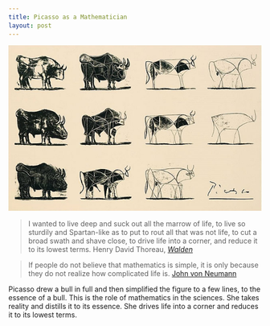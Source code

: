 ```yaml
---
title: Picasso as a Mathematician
layout: post
---
```


![](/img/picasso-and-the-bull.jpg)

>  I wanted to live deep and suck out all the marrow of life, to live so sturdily and Spartan-like as to put to rout all that was not life, to cut a broad swath and shave close, to drive life into a corner, and reduce it to its lowest terms.
<span id="quote-attribute">Henry David Thoreau, <a href="http://thoreau.eserver.org/walden02.html"><em>Walden</em></a></span>

> If people do not believe that mathematics is simple, it is only because they do not realize how complicated life is. 
<span id="quote-attribute"><a href="http://homepage.cs.uiowa.edu/~jorgen/vonneumannquotesource.html">John von Neumann</a></span>

Picasso drew a bull in full and then simplified the figure to a few lines, to the essence of a bull. This is the role of mathematics in the sciences. She takes reality and distills it to its essence. She drives life into a corner and reduces it to its lowest terms. 
